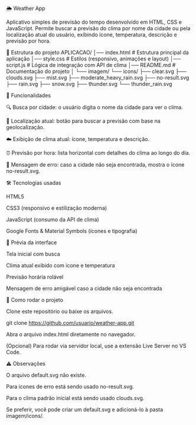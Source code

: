 🌦 Weather App

Aplicativo simples de previsão do tempo desenvolvido em HTML, CSS e JavaScript.
Permite buscar a previsão do clima por nome da cidade ou pela localização atual do usuário, exibindo ícone, temperatura, descrição e previsão por hora.

📂 Estrutura do projeto
APLICACAO/
│── index.html        # Estrutura principal da aplicação
│── style.css         # Estilos (responsivo, animações e layout)
│── script.js         # Lógica de integração com API de clima
│── README.md         # Documentação do projeto
│
└── imagem/
    └── icons/
        ├── clear.svg
        ├── clouds.svg
        ├── mist.svg
        ├── moderate_heavy_rain.svg
        ├── no-result.svg
        ├── rain.svg
        ├── snow.svg
        ├── thunder.svg
        └── thunder_rain.svg

🚀 Funcionalidades

🔍 Busca por cidade: o usuário digita o nome da cidade para ver o clima.

📍 Localização atual: botão para buscar a previsão com base na geolocalização.

☁️ Exibição de clima atual: ícone, temperatura e descrição.

⏰ Previsão por hora: lista horizontal com detalhes do clima ao longo do dia.

🚫 Mensagem de erro: caso a cidade não seja encontrada, mostra o ícone no-result.svg.

🛠 Tecnologias usadas

HTML5

CSS3 (responsivo e estilização moderna)

JavaScript (consumo da API de clima)

Google Fonts & Material Symbols (ícones e tipografia)

📸 Prévia da interface

Tela inicial com busca

Clima atual exibido com ícone e temperatura

Previsão horária rolável

Mensagem de erro amigável caso a cidade não seja encontrada

🔧 Como rodar o projeto

Clone este repositório ou baixe os arquivos.

git clone https://github.com/usuario/weather-app.git

Abra o arquivo index.html diretamente no navegador.

(Opcional) Para rodar via servidor local, use a extensão Live Server no VS Code.

⚠️ Observações

O arquivo default.svg não existe.

Para ícones de erro está sendo usado no-result.svg.

Para o clima padrão inicial está sendo usado clouds.svg.

Se preferir, você pode criar um default.svg e adicioná-lo à pasta imagem/icons/.


